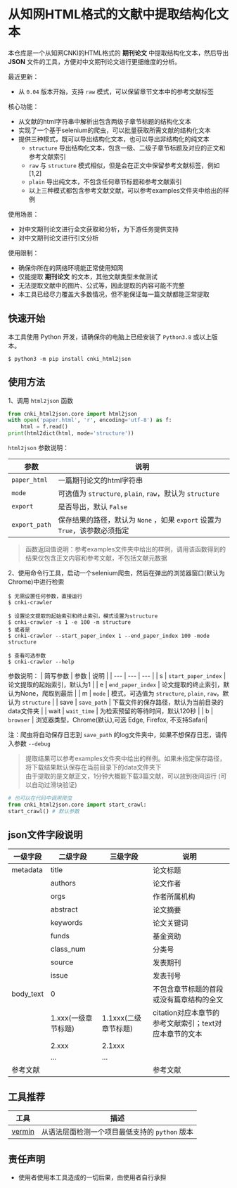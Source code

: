 # 从知网HTML格式的文献中提取结构化文本

本仓库是一个从知网CNKI的HTML格式的 <b>期刊论文</b> 中提取结构化文本，然后导出 <b>JSON</b> 文件的工具，方便对中文期刊论文进行更细维度的分析。

最近更新：  
- 从 `0.04` 版本开始，支持 `raw` 模式，可以保留章节文本中的参考文献标签

核心功能：
- 从文献的html字符串中解析出包含两级子章节标题的结构化文本
- 实现了一个基于selenium的爬虫，可以批量获取所需文献的结构化文本
- 提供三种模式，既可以导出结构化文本，也可以导出非结构化的纯文本
  - `structure` 导出结构化文本，包含一级、二级子章节标题及对应的正文和参考文献索引
  - `raw` 与 `structure` 模式相似，但是会在正文中保留参考文献标签，例如[1,2]
  - `plain` 导出纯文本，不包含任何章节标题和参考文献索引
  - 以上三种模式都包含参考文献文献，可以参考examples文件夹中给出的样例

使用场景：
- 对中文期刊论文进行全文获取和分析，为下游任务提供支持
- 对中文期刊论文进行引文分析

使用限制：
- 确保你所在的网络环境能正常使用知网
- 仅能提取 <b>期刊论文</b> 的文本，其他文献类型未做测试
- 无法提取文献中的图片、公式等，因此提取的内容可能不完整
- 本工具已经尽力覆盖大多数情况，但不能保证每一篇文献都能正常提取

## 快速开始

本工具使用 Python 开发，请确保你的电脑上已经安装了 `Python3.8` 或以上版本。

```console
$ python3 -m pip install cnki_html2json
```

## 使用方法

1、调用 `html2json` 函数

```python
from cnki_html2json.core import html2json
with open('paper.html', 'r', encoding='utf-8') as f:
    html = f.read()
print(html2dict(html, mode='structure'))
```
`html2json` 参数说明：

| 参数 | 说明 |
| --- | --- |
| `paper_html` | 一篇期刊论文的html字符串 |
| `mode` | 可选值为 `structure`, `plain`, `raw`，默认为 `structure` |
| `export` | 是否导出，默认 `False` |
| `export_path` | 保存结果的路径，默认为 `None` ，如果 `export` 设置为 `True`，该参数必须指定 |

> 函数返回值说明：参考examples文件夹中给出的样例，调用该函数得到的结果仅包含正文内容和参考文献，不包括文献元数据

2、使用命令行工具，启动一个selenium爬虫，然后在弹出的浏览器窗口(默认为Chrome)中进行检索
```console
$ 无需设置任何参数，直接运行
$ cnki-crawler
```
```console
$ 设置论文提取的起始索引和终止索引，模式设置为structure
$ cnki-crawler -s 1 -e 100 -m structure
$ 或者是
$ cnki-crawler --start_paper_index 1 --end_paper_index 100 -mode structure
```
```console
$ 查看可选参数
$ cnki-crawler --help
```

参数说明：
| 简写参数 | 参数 | 说明 |
| --- | --- | --- |
| s | `start_paper_index` | 论文提取的起始索引，默认为1 |
| e | `end_paper_index` | 论文提取的终止索引，默认为None，爬取到最后 |
| m | `mode` | 模式，可选值为 `structure`, `plain`, `raw`，默认为 `structure` |
| save | `save_path` | 下载文件的保存路径，默认为当前目录的data文件夹 |
| wait | `wait_time` | 为检索预留的等待时间，默认120秒 |
| b | `browser` | 浏览器类型，Chrome(默认),可选 Edge, Firefox, 不支持Safari|

注：爬虫将自动保存日志到 `save_path` 的log文件夹中，如果不想保存日志，请传入参数 `--debug`
> 提取结果可以参考examples文件夹中给出的样例。如果未指定保存路径，将下载结果默认保存在当前目录下的data文件夹下  
> 由于提取的是文献正文，1分钟大概能下载3篇文献，可以放到夜间运行 (可以自动过滑块验证)

```python
# 也可以在代码中调用爬虫
from cnki_html2json.core import start_crawl:
start_crawl() # 默认参数
```

## json文件字段说明

| 一级字段 | 二级字段 |三级字段| 说明 |
| --- | --- | --- | --- |
| metadata | title |  |论文标题|
|  | authors |  |论文作者|
|  | orgs |  |作者所属机构|
|  | abstract |  |论文摘要|
|  | keywords |  |论文关键词|
|  | funds |  |基金资助|
|  | class_num |  |分类号|
|  | source |  |发表期刊|
|  | issue |  |发表刊号|
| body_text | 0 |  |不包含章节标题的首段或没有篇章结构的全文|
|  | 1.xxx(一级章节标题) | 1.1xxx(二级章节标题) |citation对应本章节的参考文献索引；text对应本章节的文本|
|  | 2.xxx | 2.1xxx ||
|  | ...| ... ||
| 参考文献 |  |  |参考文献|

## 工具推荐

| 工具  | 描述 |
| --- | --- |
| [vermin](https://github.com/netromdk/vermin) | 从语法层面检测一个项目最低支持的 `python` 版本 |

## 责任声明

- 使用者使用本工具造成的一切后果，由使用者自行承担